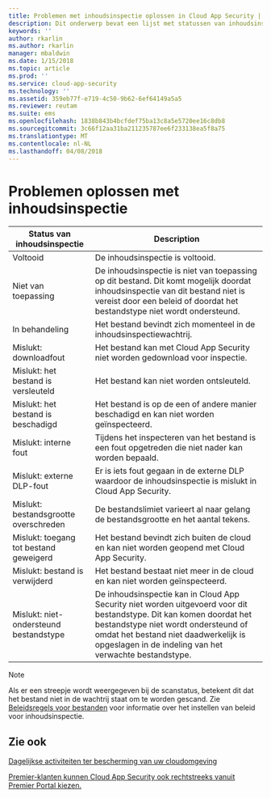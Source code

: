 ```yaml
---
title: Problemen met inhoudsinspectie oplossen in Cloud App Security | Microsoft Docs
description: Dit onderwerp bevat een lijst met statussen van inhoudsinspectie en hun betekenis.
keywords: ''
author: rkarlin
ms.author: rkarlin
manager: mbaldwin
ms.date: 1/15/2018
ms.topic: article
ms.prod: ''
ms.service: cloud-app-security
ms.technology: ''
ms.assetid: 359eb77f-e719-4c50-9b62-6ef64149a5a5
ms.reviewer: reutam
ms.suite: ems
ms.openlocfilehash: 1838b843b4bcfdef75ba13c8a5e5720ee16c8db8
ms.sourcegitcommit: 3c66f12aa31ba211235787ee6f233138ea5f8a75
ms.translationtype: MT
ms.contentlocale: nl-NL
ms.lasthandoff: 04/08/2018
---
```

# <a name="troubleshooting-content-inspection"></a>Problemen oplossen met inhoudsinspectie

|Status van inhoudsinspectie|Description|
|----|----|
|Voltooid|De inhoudsinspectie is voltooid.|
|Niet van toepassing|De inhoudsinspectie is niet van toepassing op dit bestand. Dit komt mogelijk doordat inhoudsinspectie van dit bestand niet is vereist door een beleid of doordat het bestandstype niet wordt ondersteund.|
|In behandeling|Het bestand bevindt zich momenteel in de inhoudsinspectiewachtrij.|
|Mislukt: downloadfout|Het bestand kan met Cloud App Security niet worden gedownload voor inspectie.|
|Mislukt: het bestand is versleuteld|Het bestand kan niet worden ontsleuteld.|
|Mislukt: het bestand is beschadigd|Het bestand is op de een of andere manier beschadigd en kan niet worden geïnspecteerd.|
|Mislukt: interne fout|Tijdens het inspecteren van het bestand is een fout opgetreden die niet nader kan worden bepaald.|
|Mislukt: externe DLP-fout|Er is iets fout gegaan in de externe DLP waardoor de inhoudsinspectie is mislukt in Cloud App Security.|
|Mislukt: bestandsgrootte overschreden|De bestandslimiet varieert al naar gelang de bestandsgrootte en het aantal tekens.|
|Mislukt: toegang tot bestand geweigerd|Het bestand bevindt zich buiten de cloud en kan niet worden geopend met Cloud App Security.|
|Mislukt: bestand is verwijderd|Het bestand bestaat niet meer in de cloud en kan niet worden geïnspecteerd.|
|Mislukt: niet-ondersteund bestandstype|De inhoudsinspectie kan in Cloud App Security niet worden uitgevoerd voor dit bestandstype. Dit kan komen doordat het bestandstype niet wordt ondersteund of omdat het bestand niet daadwerkelijk is opgeslagen in de indeling van het verwachte bestandstype.|

> [!NOTE]
> Als er een streepje wordt weergegeven bij de scanstatus, betekent dit dat het bestand niet in de wachtrij staat om te worden gescand. Zie [Beleidsregels voor bestanden](data-protection-policies.md) voor informatie over het instellen van beleid voor inhoudsinspectie.

## <a name="see-also"></a>Zie ook  
[Dagelijkse activiteiten ter bescherming van uw cloudomgeving](daily-activities-to-protect-your-cloud-environment.md)   

[Premier-klanten kunnen Cloud App Security ook rechtstreeks vanuit Premier Portal kiezen.](https://premier.microsoft.com/)  

